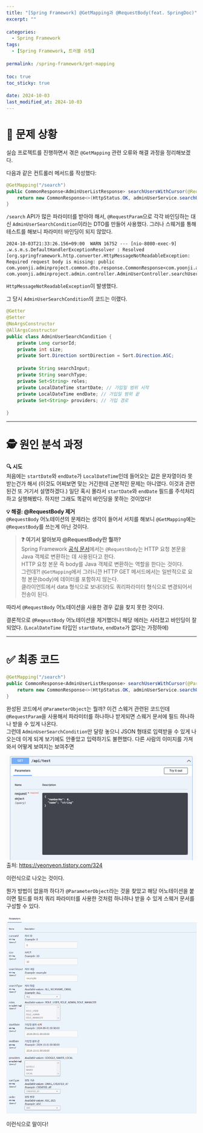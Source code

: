 ```yaml
---
title: "[Spring Framework] @GetMapping과 @RequestBody(feat. SpringDoc)"
excerpt: ""

categories:
  - Spring Framework
tags:
  - [Spring Framework, 트러블 슈팅]

permalink: /spring-framework/get-mapping

toc: true
toc_sticky: true

date: 2024-10-03
last_modified_at: 2024-10-03
---
```


# 🚨 문제 상황
실습 프로젝트를 진행하면서 겪은 `@GetMapping` 관련 오류와 해결 과정을 정리해보겠다.

다음과 같은 컨트롤러 메서드를 작성했다:
```java
@GetMapping("/search")
public CommonResponse<AdminUserListResponse> searchUsersWithCursor(@RequestBody AdminUserSearchCondition condition) {
    return new CommonResponse<>(HttpStatus.OK, adminUserService.searchUsersWithCursor(condition));
}
```

`/search` API가 많은 파라미터를 받아야 해서, `@RequestParam`으로 각각 바인딩하는 대신
`AdminUserSearchCondition`이라는 DTO를 만들어 사용했다. 그러나 스웨거를 통해 테스트를 해보니 파라미터 바인딩이 되지 않았다. 

```
2024-10-03T21:33:26.156+09:00  WARN 16752 --- [nio-8080-exec-9] .w.s.m.s.DefaultHandlerExceptionResolver : Resolved [org.springframework.http.converter.HttpMessageNotReadableException: Required request body is missing: public com.yoonji.adminproject.common.dto.response.CommonResponse<com.yoonji.adminproject.admin.dto.response.AdminUserListResponse> com.yoonji.adminproject.admin.controller.AdminUserController.searchUsersWithCursor(com.yoonji.adminproject.admin.dto.request.AdminUserSearchCondition)]
```

`HttpMessageNotReadableException`이 발생했다.  

그 당시 `AdminUserSearchCondition`의 코드는 이랬다.  
```java
@Getter
@Setter
@NoArgsConstructor
@AllArgsConstructor
public class AdminUserSearchCondition {
    private Long cursorId;
    private int size;
    private Sort.Direction sortDirection = Sort.Direction.ASC;

    private String searchInput;
    private String searchType;
    private Set<String> roles;
    private LocalDateTime startDate; // 가입일 범위 시작
    private LocalDateTime endDate; // 가입일 범위 끝
    private Set<String> providers; // 가입 경로

}
```

---

# 🕵️ 원인 분석 과정
<b>🔍 시도</b>  
처음에는 `startDate`와 `endDate`가 `LocalDateTime`인데 들어오는 값은 문자열이라 못받는건가 해서 (이것도 어찌보면 맞는 거긴한데 근본적인 문제는 아니였다. 이것과 관련된건 또 거기서 설명하겠다.) 일단 혹시 몰라서 `startDate`와 `endDate` 필드를 주석처리하고 실행해봤다. 하지만 그래도 똑같이 바인딩을 못하는 것이었다!

<b>💡 해결: @RequestBody 제거</b>  
`@RequestBody` 어노테이션의 문제라는 생각이 들어서 서치를 해보니 `@GetMapping`에는 `@RequestBody`를 쓰는게 아닌 것이다. 

> **❓ 여기서 알아보자 @RequestBody란 뭘까?**  
Spring Framework [공식 문서](https://docs.spring.io/spring-framework/reference/web/webflux/controller/ann-methods/requestbody.html)에서는 `@RequestBody`는 HTTP 요청 본문을 Java 객체로 변환하는 데 사용된다고 한다.    
HTTP 요청 본문 즉 body를 Java 객체로 변환하는 역할을 한다는 것이다.  
그런데?! `@GetMapping`에서 그러니깐 HTTP GET 메서드에서는 일반적으로 요청 본문(body)에 데이터를 포함하지 않는다.   
클라이언트에서 data 형식으로 보내더라도 쿼리파라미터 형식으로 변경되어서 전송이 된다.  

따라서 `@RequestBody` 어노테이션을 사용한 경우 값을 찾지 못한 것이다.  

결론적으로 `@ReqeustBody` 어노테이션을 제거했더니 해당 에러는 사라졌고 바인딩이 잘되었다. (`LocalDateTime` 타입인 `startDate`, `endDate`가 없다는 가정하에)

---

# ✅ 최종 코드

```java
@GetMapping("/search")
public CommonResponse<AdminUserListResponse> searchUsersWithCursor(@ParameterObject AdminUserSearchCondition condition) {
    return new CommonResponse<>(HttpStatus.OK, adminUserService.searchUsersWithCursor(condition));
}
```

완성된 코드에서 `@ParameterObject`는 뭘까? 이건 스웨거 관련된 코드인데 
`@RequestParam`을 사용해서 파라미터를 하나하나 받게되면 스웨거 문서에 필드 하나하나 받을 수 있게 나온다.  
그런데 `AdminUserSearchCondition`만 달랑 놓으니 JSON 형태로 입력받을 수 있게 나오는데 이게 되게 보기에도 안좋았고 입력하기도 불편했다. 다른 사람의 이미지를 가져와서 어떻게 보여지는 보여주면  

![alt text](/assets/images/posts_img/spring-framework/get-mapping/json.png)
출처: https://yeonyeon.tistory.com/324

이런식으로 나오는 것이다. 

뭔가 방법이 없을까 하다가 `@ParameterObject`라는 것을 찾았고 해당 어노테이션을 붙이면 필드를 마치 쿼리 파라미터를 사용한 것처럼 하나하나 받을 수 있게 스웨거 문서를 구성할 수 있다.  

![alt text](/assets/images/posts_img/spring-framework/get-mapping/parameterobject.png)

이런식으로 말이다!